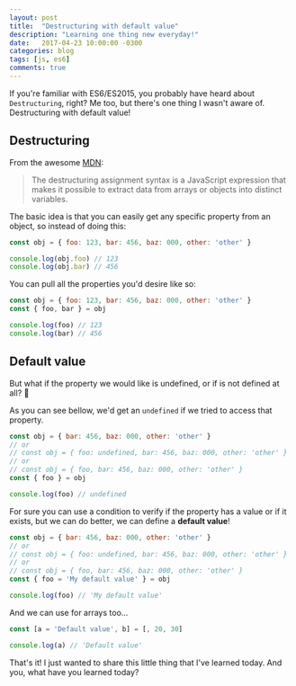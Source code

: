 ```yaml
---
layout: post
title:  "Destructuring with default value"
description: "Learning one thing new everyday!"
date:   2017-04-23 10:00:00 -0300
categories: blog
tags: [js, es6]
comments: true
---
```


If you're familiar with ES6/ES2015, you probably have heard about `Destructuring`, right? Me too, but there's one thing I wasn't aware of. Destructuring with default value!

## Destructuring

From the awesome [MDN](https://developer.mozilla.org/en/docs/Web/JavaScript/Reference/Operators/Destructuring_assignment):

> The destructuring assignment syntax is a JavaScript expression that makes it possible to extract data from arrays or objects into distinct variables.

The basic idea is that you can easily get any specific property from an object, so instead of doing this:

```javascript
const obj = { foo: 123, bar: 456, baz: 000, other: 'other' }

console.log(obj.foo) // 123
console.log(obj.bar) // 456
```

You can pull all the properties you'd desire like so:

```javascript
const obj = { foo: 123, bar: 456, baz: 000, other: 'other' }
const { foo, bar } = obj

console.log(foo) // 123
console.log(bar) // 456
```

## Default value

But what if the property we would like is undefined, or if is not defined at all? 🤔

As you can see bellow, we'd get an `undefined` if we tried to access that property.

```javascript
const obj = { bar: 456, baz: 000, other: 'other' }
// or
// const obj = { foo: undefined, bar: 456, baz: 000, other: 'other' }
// or
// const obj = { foo, bar: 456, baz: 000, other: 'other' }
const { foo } = obj

console.log(foo) // undefined
```

For sure you can use a condition to verify if the property has a value or if it exists, but we can do better, we can define a **default value**!

```javascript
const obj = { bar: 456, baz: 000, other: 'other' }
// or
// const obj = { foo: undefined, bar: 456, baz: 000, other: 'other' }
// or
// const obj = { foo, bar: 456, baz: 000, other: 'other' }
const { foo = 'My default value' } = obj

console.log(foo) // 'My default value'
```

And we can use for arrays too...

```javascript
const [a = 'Default value', b] = [, 20, 30]

console.log(a) // 'Default value'
```

That's it! I just wanted to share this little thing that I've learned today. And you, what have you learned today?

